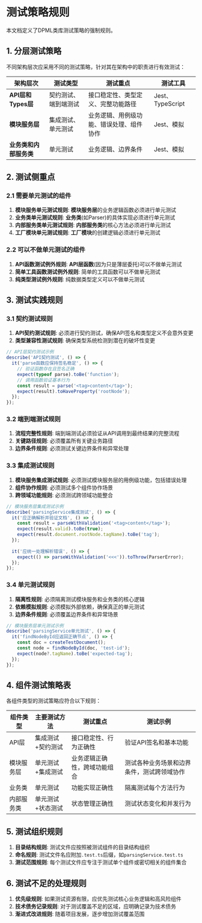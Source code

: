 # 测试策略规则

本文档定义了DPML类库测试策略的强制规则。

## 1. 分层测试策略

不同架构层次应采用不同的测试策略，针对其在架构中的职责进行有效测试：

| 架构层次 | 测试类型 | 测试重点 | 测试工具 |
|---------|---------|---------|---------|
| **API层和Types层** | 契约测试、端到端测试 | 接口稳定性、类型定义、完整功能路径 | Jest、TypeScript |
| **模块服务层** | 集成测试、单元测试 | 业务逻辑、用例级功能、错误处理、组件协作 | Jest、模拟 |
| **业务类和内部服务类** | 单元测试 | 业务逻辑、边界条件 | Jest、模拟 |

## 2. 测试侧重点

### 2.1 需要单元测试的组件

1. **模块服务单元测试规则**: **模块服务层**的业务逻辑函数必须进行单元测试
2. **业务类单元测试规则**: **业务类**(如Parser)的具体实现必须进行单元测试
3. **内部服务类单元测试规则**: **内部服务类**的核心方法必须进行单元测试
4. **工厂模块单元测试规则**: **工厂模块**的创建逻辑必须进行单元测试

### 2.2 可以不做单元测试的组件

1. **API函数测试例外规则**: **API层函数**(因为只是薄层委托)可以不做单元测试
2. **简单工具函数测试例外规则**: 简单的工具函数可以不做单元测试
3. **纯类型测试例外规则**: 纯数据类型定义可以不做单元测试

## 3. 测试实践规则

### 3.1 契约测试规则

1. **API契约测试规则**: 必须进行契约测试，确保API签名和类型定义不会意外变更
2. **类型兼容性测试规则**: 确保类型系统检测到潜在的破坏性变更

```typescript
// API层契约测试示例
describe('API契约测试', () => {
  it('parse函数应保持签名稳定', () => {
    // 验证函数存在且签名正确
    expect(typeof parse).toBe('function');
    // 调用函数验证基本行为
    const result = parse('<tag>content</tag>');
    expect(result).toHaveProperty('rootNode');
  });
});
```

### 3.2 端到端测试规则

1. **流程完整性规则**: 端到端测试必须验证从API调用到最终结果的完整流程
2. **关键路径规则**: 必须覆盖所有关键业务路径
3. **边界条件规则**: 必须测试关键边界条件和异常处理

### 3.3 集成测试规则

1. **模块服务集成测试规则**: 必须测试模块服务层的用例级功能，包括错误处理
2. **组件协作规则**: 必须测试多个组件协作场景
3. **跨领域功能规则**: 必须测试跨领域功能整合

```typescript
// 模块服务层集成测试示例
describe('parsingService集成测试', () => {
  it('应正确解析并验证文档', () => {
    const result = parseWithValidation('<tag>content</tag>');
    expect(result.valid).toBe(true);
    expect(result.document.rootNode.tagName).toBe('tag');
  });
  
  it('应统一处理解析错误', () => {
    expect(() => parseWithValidation('<<<')).toThrow(ParserError);
  });
});
```

### 3.4 单元测试规则

1. **隔离性规则**: 必须隔离测试模块服务和业务类的核心逻辑
2. **依赖模拟规则**: 必须模拟外部依赖，确保真正的单元测试
3. **边界条件规则**: 必须覆盖边界条件和异常场景

```typescript
// 模块服务层单元测试示例
describe('parsingService单元测试', () => {
  it('findNodeById应返回正确节点', () => {
    const doc = createTestDocument();
    const node = findNodeById(doc, 'test-id');
    expect(node?.tagName).toBe('expected-tag');
  });
});
```

## 4. 组件测试策略表

各组件类型的测试策略应符合以下规则：

| 组件类型 | 主要测试方法 | 测试重点 | 测试示例 |
|---------|------------|----------|---------|
| API层 | 集成测试+契约测试 | 接口稳定性、行为正确性 | 验证API签名和基本功能 |
| 模块服务层 | 单元测试+集成测试 | 业务逻辑正确性，跨域功能组合 | 测试各种业务场景和边界条件，测试跨领域协作 |
| 业务类 | 单元测试 | 功能实现正确性 | 隔离测试每个方法行为 |
| 内部服务类 | 单元测试+状态测试 | 状态管理正确性 | 测试状态变化和并发行为 |

## 5. 测试组织规则

1. **目录结构规则**: 测试文件应按照被测试组件的目录结构组织
2. **命名规则**: 测试文件名应附加`.test.ts`后缀，如`parsingService.test.ts`
3. **测试范围规则**: 每个测试文件应专注于测试单个组件或密切相关的组件集合

## 6. 测试不足的处理规则

1. **优先级规则**: 如果测试资源有限，应优先测试核心业务逻辑和高风险组件
2. **技术债务记录规则**: 对于测试覆盖不足的区域，应明确记录为技术债务
3. **渐进式改进规则**: 随着项目发展，逐步增加测试覆盖范围 